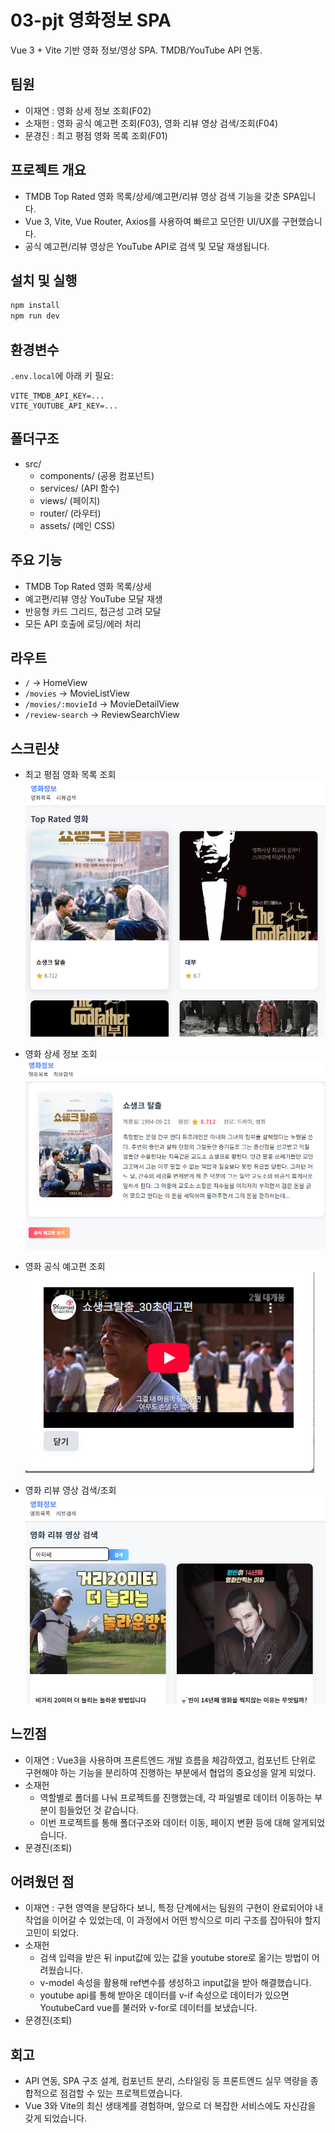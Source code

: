 # 03-pjt 영화정보 SPA

Vue 3 + Vite 기반 영화 정보/영상 SPA. TMDB/YouTube API 연동.


## 팀원
- 이재연 : 영화 상세 정보 조회(F02)
- 소재헌 : 영화 공식 예고편 조회(F03), 영화 리뷰 영상 검색/조회(F04) 
- 문경진 : 최고 평점 영화 목록 조회(F01)

## 프로젝트 개요
- TMDB Top Rated 영화 목록/상세/예고편/리뷰 영상 검색 기능을 갖춘 SPA입니다.
- Vue 3, Vite, Vue Router, Axios를 사용하여 빠르고 모던한 UI/UX를 구현했습니다.
- 공식 예고편/리뷰 영상은 YouTube API로 검색 및 모달 재생됩니다.

## 설치 및 실행
```bash
npm install
npm run dev
```

## 환경변수
`.env.local`에 아래 키 필요:
```
VITE_TMDB_API_KEY=...
VITE_YOUTUBE_API_KEY=...
```

## 폴더구조
- src/
  - components/ (공용 컴포넌트)
  - services/ (API 함수)
  - views/ (페이지)
  - router/ (라우터)
  - assets/ (메인 CSS)

## 주요 기능
- TMDB Top Rated 영화 목록/상세
- 예고편/리뷰 영상 YouTube 모달 재생
- 반응형 카드 그리드, 접근성 고려 모달
- 모든 API 호출에 로딩/에러 처리

## 라우트
- `/` → HomeView
- `/movies` → MovieListView
- `/movies/:movieId` → MovieDetailView
- `/review-search` → ReviewSearchView

## 스크린샷
- 최고 평점 영화 목록 조회
![alt text](image.png)

- 영화 상세 정보 조회
![alt text](image-3.png)

- 영화 공식 예고편 조회
![alt text](image-2.png)

- 영화 리뷰 영상 검색/조회
![alt text](image-4.png)

## 느낀점
- 이재연 : Vue3을 사용하며 프론트엔드 개발 흐름을 체감하였고, 컴포넌트 단위로 구현해야 하는 기능을 분리하여 진행하는 부분에서 협업의 중요성을 알게 되었다.
- 소재헌
  - 역할별로 폴더를 나눠 프로젝트를 진행했는데, 각 파일별로 데이터 이동하는 부분이 힘들었던 것 같습니다.
  - 이번 프로젝트를 통해 폴더구조와 데이터 이동, 페이지 변환 등에 대해 알게되었습니다.
- 문경진(조퇴)

## 어려웠던 점
- 이재연 : 구현 영역을 분담하다 보니, 특정 단계에서는 팀원의 구현이 완료되어야 내 작업을 이어갈 수 있었는데, 이 과정에서 어떤 방식으로 미리 구조를 잡아둬야 할지 고민이 되었다. 
- 소재헌
  - 검색 입력을 받은 뒤 input값에 있는 값을 youtube store로 옮기는 방법이 어려웠습니다.
  - v-model 속성을 활용해 ref변수를 생성하고 input값을 받아 해결했습니다.
  - youtube api를 통해 받아온 데이터를 v-if 속성으로 데이터가 있으면 YoutubeCard vue를 불러와 v-for로 데이터를 보냈습니다.
- 문경진(조퇴)

## 회고
- API 연동, SPA 구조 설계, 컴포넌트 분리, 스타일링 등 프론트엔드 실무 역량을 종합적으로 점검할 수 있는 프로젝트였습니다.
- Vue 3와 Vite의 최신 생태계를 경험하며, 앞으로 더 복잡한 서비스에도 자신감을 갖게 되었습니다.

